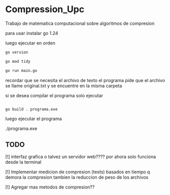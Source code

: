 # Compression_Upc
Trabajo de matematica computacional sobre algoritmos de compresion 



para usar instalar go 1.24

luego ejecutar en orden

```bash
go version

go mod tidy 

go run main.go
```

recordar que se necesita el archivo de texto el programa pide que el archivo se llame  original.txt y se encuentre en la misma carpeta  

si se desea compilar el programa solo ejecutar
```bash

go build . programa.exe
```
luego ejecutar el programa 

./programa.exe



## TODO 

[!] interfaz grafica  o talvez un servidor web???? 
por ahora solo funciona desde la terminal

[!] Implementar medicion de compresion (tests)  basados en tiempo q demora la compresion tambien la reduccion de peso de los archivos 

[!] Agregar mas metodos de compresion?? 




